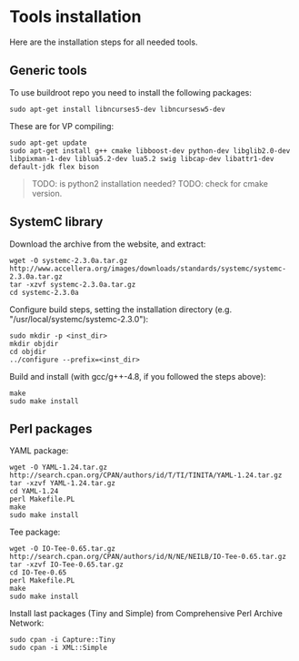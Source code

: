 # Tools installation
Here are the installation steps for all needed tools.

## Generic tools

To use buildroot repo you need to install the following packages:
```
sudo apt-get install libncurses5-dev libncursesw5-dev
```

These are for VP compiling:
```
sudo apt-get update
sudo apt-get install g++ cmake libboost-dev python-dev libglib2.0-dev libpixman-1-dev liblua5.2-dev lua5.2 swig libcap-dev libattr1-dev default-jdk flex bison
```

> TODO: is python2 installation needed?
> TODO: check for cmake version.

## SystemC library
Download the archive from the website, and extract:
```
wget -O systemc-2.3.0a.tar.gz http://www.accellera.org/images/downloads/standards/systemc/systemc-2.3.0a.tar.gz 
tar -xzvf systemc-2.3.0a.tar.gz
cd systemc-2.3.0a
```

Configure build steps, setting the installation directory (e.g. "/usr/local/systemc/systemc-2.3.0"):
```
sudo mkdir -p <inst_dir>
mkdir objdir
cd objdir
../configure --prefix=<inst_dir>
```

Build and install (with gcc/g++-4.8, if you followed the steps above):
```
make
sudo make install
```

## Perl packages
YAML package:
```
wget -O YAML-1.24.tar.gz http://search.cpan.org/CPAN/authors/id/T/TI/TINITA/YAML-1.24.tar.gz 
tar -xzvf YAML-1.24.tar.gz 
cd YAML-1.24
perl Makefile.PL
make
sudo make install
```

Tee package:
```
wget -O IO-Tee-0.65.tar.gz http://search.cpan.org/CPAN/authors/id/N/NE/NEILB/IO-Tee-0.65.tar.gz 
tar -xzvf IO-Tee-0.65.tar.gz
cd IO-Tee-0.65
perl Makefile.PL
make
sudo make install
```

Install last packages (Tiny and Simple) from Comprehensive Perl Archive Network:
```
sudo cpan -i Capture::Tiny
sudo cpan -i XML::Simple
```

